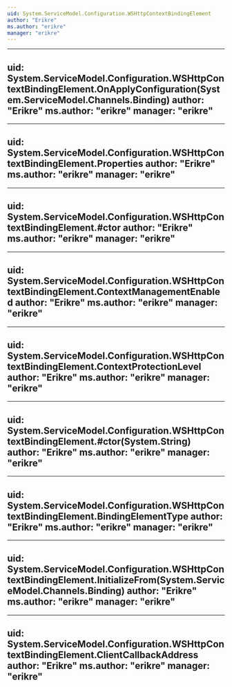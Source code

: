 ```yaml
---
uid: System.ServiceModel.Configuration.WSHttpContextBindingElement
author: "Erikre"
ms.author: "erikre"
manager: "erikre"
---
```


---
uid: System.ServiceModel.Configuration.WSHttpContextBindingElement.OnApplyConfiguration(System.ServiceModel.Channels.Binding)
author: "Erikre"
ms.author: "erikre"
manager: "erikre"
---

---
uid: System.ServiceModel.Configuration.WSHttpContextBindingElement.Properties
author: "Erikre"
ms.author: "erikre"
manager: "erikre"
---

---
uid: System.ServiceModel.Configuration.WSHttpContextBindingElement.#ctor
author: "Erikre"
ms.author: "erikre"
manager: "erikre"
---

---
uid: System.ServiceModel.Configuration.WSHttpContextBindingElement.ContextManagementEnabled
author: "Erikre"
ms.author: "erikre"
manager: "erikre"
---

---
uid: System.ServiceModel.Configuration.WSHttpContextBindingElement.ContextProtectionLevel
author: "Erikre"
ms.author: "erikre"
manager: "erikre"
---

---
uid: System.ServiceModel.Configuration.WSHttpContextBindingElement.#ctor(System.String)
author: "Erikre"
ms.author: "erikre"
manager: "erikre"
---

---
uid: System.ServiceModel.Configuration.WSHttpContextBindingElement.BindingElementType
author: "Erikre"
ms.author: "erikre"
manager: "erikre"
---

---
uid: System.ServiceModel.Configuration.WSHttpContextBindingElement.InitializeFrom(System.ServiceModel.Channels.Binding)
author: "Erikre"
ms.author: "erikre"
manager: "erikre"
---

---
uid: System.ServiceModel.Configuration.WSHttpContextBindingElement.ClientCallbackAddress
author: "Erikre"
ms.author: "erikre"
manager: "erikre"
---
